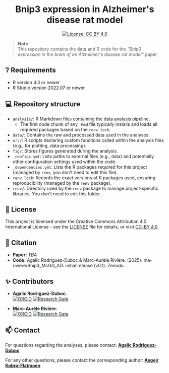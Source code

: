 <div align="center">

<h1>Bnip3 expression in Alzheimer's disease rat model</h1>
 
[![License: CC BY 4.0](https://img.shields.io/badge/License-CC_BY_4.0-blue.svg)](https://creativecommons.org/licenses/by/4.0/)
<!--  [![DOI](https://zenodo.org/badge/XXXXX.svg)](https://zenodo.org/badge/latestdoi/XXXXX) -->

</div>

> **Note**  
> This repository contains the data and R code for the _"Bnip3 expression in the brain of an Alzheimer's disease rat model"_ paper

## ❔ Requirements

* R version 4.3 or newer
* R Studio version 2022.07 or newer

## 💻 Repository structure

* `analysis/`: R Markdown files containing the data analysis pipeline.
  * The first code chunk of any `.Rmd` file typically installs and loads all required packages based on the `renv.lock`.
* `data/`: Contains the raw and processed data used in the analyses.
* `src/`: R scripts declaring custom functions called within the analysis files (e.g., for plotting, data processing).
* `fig/`: Stores figures generated during the analysis.
* `_configs.yml`: Lists paths to external files (e.g., data) and potentially other configuration settings used within the code.
* `_dependencies.yml`: Lists the R packages required for this project (managed by `renv`, you don't need to edit this file).
* `renv.lock`: Records the exact versions of R packages used, ensuring reproducibility (managed by the `renv` package).
* `renv/`: Directory used by the `renv` package to manage project-specific libraries. You don't need to edit this folder.

## 📜 License

This project is licensed under the Creative Commons Attribution 4.0 International License - see the [LICENSE](LICENSE) file for details, or visit [CC-BY 4.0](https://creativecommons.org/licenses/by/4.0/).

## 💬 Citation

* **Paper:** _TBA_
* **Code:** Agalic Rodriguez-Duboc & Marc-Aurèle Rivière. (2025). ma-riviere/Bnip3_McGill_AD: initial release (v0.1). Zenodo.

## ✨ Contributors

* **Agalic Rodriguez-Duboc**:  
[![ORCID](https://img.shields.io/badge/ORCID-A6CE39?style=flat-square&labelColor=white&logo=orcid&logoColor=A6CE39)][ORCID_ARD]
[![Research Gate](https://img.shields.io/badge/ResearchGate-00CCBB?style=flat-square&labelColor=white&logo=researchgate&logoColor=00CCBB)][RG_ARD]

* **Marc-Aurèle Rivière**:  
[![ORCID](https://img.shields.io/badge/ORCID-A6CE39?style=flat-square&labelColor=white&logo=orcid&logoColor=A6CE39)][ORCID_MAR]
[![Research Gate](https://img.shields.io/badge/ResearchGate-00CCBB?style=flat-square&labelColor=white&logo=researchgate&logoColor=00CCBB)][RG_MAR]

## 📫 Contact

For questions regarding the analyses, please contact: [**Agalic Rodriguez-Duboc**](mailto:agalic.rodriguez.duboc@ntnu.no?subject=Bnip3%20McGill%20AD%20project)

For any other questions, please contact the corresponding author: [**Asgeir Kobro-Flatmoen**](mailto:asgeir.kobro-flatmoen@ntnu.no?subject=Bnip3%20McGill%20AD%20project)

<!----------------------------------->

[RG_MAR]: https://www.researchgate.net/profile/Marc_Aurele_Riviere2
[ORCID_MAR]: https://orcid.org/0000-0002-5108-3382
[RG_ARD]: https://www.researchgate.net/profile/Agalic-Rodriguez-Duboc
[ORCID_ARD]: https://orcid.org/0000-0002-2084-3780
